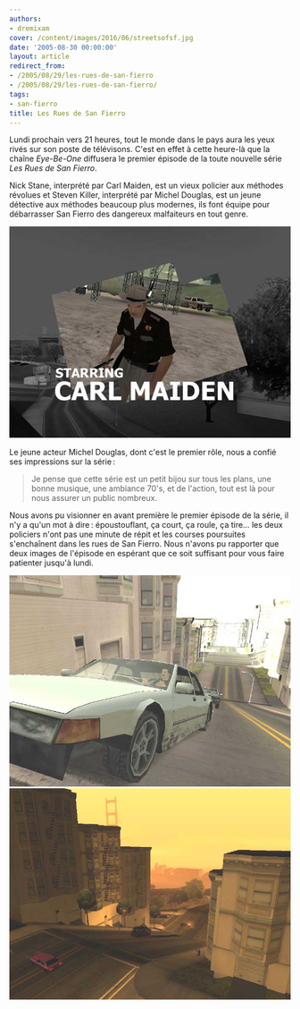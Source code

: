 ```yaml
---
authors:
- dremixam
cover: /content/images/2016/06/streetsofsf.jpg
date: '2005-08-30 00:00:00'
layout: article
redirect_from:
- /2005/08/29/les-rues-de-san-fierro
- /2005/08/29/les-rues-de-san-fierro/
tags:
- san-fierro
title: Les Rues de San Fierro
---
```



Lundi prochain vers 21 heures, tout le monde dans le pays aura les yeux rivés sur son poste de télévisons. C'est en effet à cette heure-là que la chaîne _Eye-Be-One_ diffusera le premier épisode de la toute nouvelle série _Les Rues de San Fierro_.

Nick Stane, interprété par Carl Maiden, est un vieux policier aux méthodes révolues et Steven Killer, interprété par Michel Douglas, est un jeune détective aux méthodes beaucoup plus modernes, ils font équipe pour débarrasser San Fierro des dangereux malfaiteurs en tout genre.

![](/content/images/2016/06/streetsofsf2.jpg)

Le jeune acteur Michel Douglas, dont c'est le premier rôle, nous a confié ses impressions sur la série :

> Je pense que cette série est un petit bijou sur tous les plans, une bonne musique, une ambiance 70's, et de l'action, tout est là pour nous assurer un public nombreux.

Nous avons pu visionner en avant première le premier épisode de la série, il n'y a qu'un mot à dire : époustouflant, ça court, ça roule, ça tire… les deux policiers n'ont pas une minute de répit et les courses poursuites s'enchaînent dans les rues de San Fierro. Nous n'avons pu rapporter que deux images de l'épisode en espérant que ce soit suffisant pour vous faire patienter jusqu'à lundi.

![](/content/images/2016/06/streetsofsf3.jpg)
![](/content/images/2016/06/streetsofsf4.jpg)